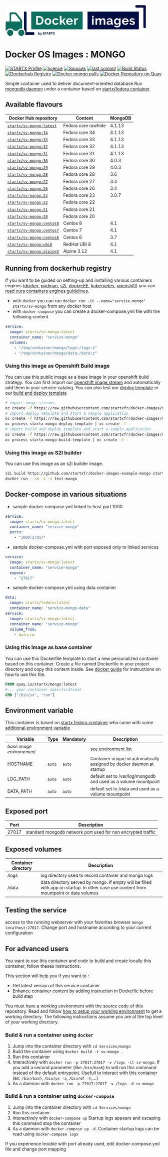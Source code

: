 [![startxfr/docker-images](https://raw.githubusercontent.com/startxfr/docker-images/master/travis/logo-small.svg?sanitize=true)](https://github.com/startxfr/docker-images)

# Docker OS Images : MONGO

[![STARTX Profile](https://img.shields.io/badge/provider-startx-green.svg)](https://github.com/startxfr) [![licence](https://img.shields.io/github/license/startxfr/docker-images.svg)](https://github.com/startxfr/docker-images) [![Sources](https://img.shields.io/badge/startxfr-docker--images-blue.svg)](https://github.com/startxfr/docker-images/tree/master/Services/mongo/) [![last commit](https://img.shields.io/github/last-commit/startxfr/docker-images.svg)](https://github.com/startxfr/docker-images) [![Build Status](https://travis-ci.org/startxfr/docker-images.svg?branch=master)](https://travis-ci.org/startxfr/docker-images) [![Dockerhub Registry](https://img.shields.io/docker/build/startx/sv-mongo.svg)](https://hub.docker.com/r/startx/sv-mongo) [![Docker mongo pulls](https://img.shields.io/docker/pulls/startx/sv-mongo)](https://hub.docker.com/r/startx/sv-mongo) [![Docker Repository on Quay](https://quay.io/repository/startx/mongo/status "Docker Repository on Quay")](https://quay.io/repository/startx/mongo)

Simple container used to deliver document-oriented database
Run [mongodb daemon](https://www.mongodb.org/) under a container
based on [startx/fedora container](https://hub.docker.com/r/startx/fedora)

## Available flavours

| Docker Hub repository                                                 | Content             | MongoDB |
| --------------------------------------------------------------------- | ------------------- | ------- |
| [`startx/sv-mongo:latest`](https://hub.docker.com/r/startx/sv-mongo)  | Fedora core rawhide | 4.1.13  |
| [`startx/sv-mongo:34`](https://hub.docker.com/r/startx/sv-mongo)      | Fedora core 34      | 4.1.13  |
| [`startx/sv-mongo:33`](https://hub.docker.com/r/startx/sv-mongo)      | Fedora core 33      | 4.1.13  |
| [`startx/sv-mongo:32`](https://hub.docker.com/r/startx/sv-mongo)      | Fedora core 32      | 4.1.13  |
| [`startx/sv-mongo:31`](https://hub.docker.com/r/startx/sv-mongo)      | Fedora core 31      | 4.1.13  |
| [`startx/sv-mongo:30`](https://hub.docker.com/r/startx/sv-mongo)      | Fedora core 30      | 4.0.3   |
| [`startx/sv-mongo:29`](https://hub.docker.com/r/startx/sv-mongo)      | Fedora core 29      | 4.0.3   |
| [`startx/sv-mongo:28`](https://hub.docker.com/r/startx/sv-mongo)      | Fedora core 28      | 3.6     |
| [`startx/sv-mongo:27`](https://hub.docker.com/r/startx/sv-mongo)      | Fedora core 27      | 3.4     |
| [`startx/sv-mongo:26`](https://hub.docker.com/r/startx/sv-mongo)      | Fedora core 26      | 3.4     |
| [`startx/sv-mongo:23`](https://hub.docker.com/r/startx/sv-mongo)      | Fedora core 23      | 3.0.7   |
| [`startx/sv-mongo:22`](https://hub.docker.com/r/startx/sv-mongo)      | Fedora core 22      |         |
| [`startx/sv-mongo:21`](https://hub.docker.com/r/startx/sv-mongo)      | Fedora core 21      |         |
| [`startx/sv-mongo:20`](https://hub.docker.com/r/startx/sv-mongo)      | Fedora core 20      |         |
| [`startx/sv-mongo:centos8`](https://hub.docker.com/r/startx/sv-mongo) | Centos 8            | 4.1     |
| [`startx/sv-mongo:centos7`](https://hub.docker.com/r/startx/sv-mongo) | Centos 7            | 4.1     |
| [`startx/sv-mongo:centos6`](https://hub.docker.com/r/startx/sv-mongo) | Centos 6            | 3.7     |
| [`startx/sv-mongo:ubi8`](https://hub.docker.com/r/startx/sv-mongo)    | RedHat UBI 8        | 4.1     |
| [`startx/sv-mongo:alpine3`](https://hub.docker.com/r/startx/sv-mongo) | Alpine 3.12         | 4.1     |

## Running from dockerhub registry

If you want to be guided on setting-up and installing various containers engines
([docker](https://github.com/startxfr/containers-engines/blob/master/Docker.md),
[podman](https://github.com/startxfr/containers-engines/blob/master/Podman.md),
[s2i](https://github.com/startxfr/containers-engines/blob/master/S2I.md),
[dockerEE](https://github.com/startxfr/containers-engines/blob/master/DockerEE.md),
[kubernetes](https://github.com/startxfr/containers-engines/blob/master/Kubernetes.md),
[openshift](https://github.com/startxfr/containers-engines/blob/master/Openshift.md))
you can [read ours containers engines guidelines](https://github.com/startxfr/containers-engines).

- with `docker` you can run `docker run -it --name="service-mongo" startx/sv-mongo` from any docker host
- with `docker-compose` you can create a docker-compose.yml file with the following content

```YAML
service:
  image: startx/sv-mongo:latest
  container_name: "service-mongo"
  volumes:
    - "/tmp/container/mongo/logs:/logs:z"
    - "/tmp/container/mongo/data:/data:z"
```

### Using this image as Openshift Build image

You can use this public image as a base image in your openshift build strategy. You can first import
our [openshift image stream](https://raw.githubusercontent.com/startxfr/docker-images/master/Services/mongo/openshift-imageStreams.yml)
and automatically add them in your service catalog. You can also test our [deploy template](https://raw.githubusercontent.com/startxfr/docker-images/master/Services/mongo/openshift-template-deploy.yml)
or our [build and deploy template](https://raw.githubusercontent.com/startxfr/docker-images/master/Services/mongo/openshift-template-build.yml)

```bash
# import image streams
oc create -f https://raw.githubusercontent.com/startxfr/docker-images/master/Services/mongo/openshift-imageStreams.yml
# import deploy template and start a sample application
oc create -f https://raw.githubusercontent.com/startxfr/docker-images/master/Services/mongo/openshift-template-deploy.yml
oc process startx-mongo-deploy-template | oc create -f -
# import build and deploy template and start a sample application
oc create -f https://raw.githubusercontent.com/startxfr/docker-images/master/Services/mongo/openshift-template-build.yml
oc process startx-mongo-build-template | oc create -f -
```

### Using this image as S2I builder

You can use this image as an s2i builder image.

```bash
s2i build https://github.com/startxfr/docker-images-example-mongo startx/sv-mongo test-mongo
docker run --rm -i -t test-mongo
```

## Docker-compose in various situations

- sample docker-compose.yml linked to host port 1000

```YAML
service:
  image: startx/sv-mongo:latest
  container_name: "service-mongo"
  ports:
    - "1000:27017"
```

- sample docker-compose.yml with port exposed only to linked services

```YAML
service:
  image: startx/sv-mongo:latest
  container_name: "service-mongo"
  expose:
    - "27017"
```

- sample docker-compose.yml using data container

```YAML
data:
  image: startx/fedora:latest
  container_name: "service-mongo-data"
service:
  image: startx/sv-mongo:latest
  container_name: "service-mongo"
  volume_from:
    - data:rw
```

### Using this image as base container

You can use this Dockerfile template to start a new personalized container based on this container. Create a file named Dockerfile in your project directory and copy this content inside. See [docker guide](http://docs.docker.com/engine/reference/builder/) for instructions on how to use this file.

```Dockerfile
FROM quay.io/startx/mongo:latest
#... your container specifications
CMD ["/bin/sx", "run"]
```

## Environment variable

This container is based on [startx fedora container](https://hub.docker.com/r/startx/fedora) who came with
some [additional environment variable](https://github.com/startxfr/docker-images/tree/master/OS#environment-variable)

| Variable                       | Type   | Mandatory | Description                                                                                           |
| ------------------------------ | ------ | --------- | ----------------------------------------------------------------------------------------------------- |
| <i>base image environement</i> |        |           | [see environment list](https://github.com/startxfr/docker-images/tree/master/OS#environment-variable) |
| HOSTNAME                       | `auto` | `auto`    | Container unique id automatically assigned by docker daemon at startup                                |
| LOG_PATH                       | `auto` | `auto`    | default set to /var/log/mongodb and used as a volume mountpoint                                       |
| DATA_PATH                      | `auto` | `auto`    | default set to /data and used as a volume mountpoint                                                  |

## Exposed port

| Port  | Description                                                  |
| ----- | ------------------------------------------------------------ |
| 27017 | standard mongodb network port used for non encrypted traffic |

## Exposed volumes

| Container directory | Description                                                                                                                            |
| ------------------- | -------------------------------------------------------------------------------------------------------------------------------------- |
| /logs               | log directory used to record container and mongo logs                                                                                  |
| /data               | data directory served by mongo. If empty will be filled with app on startup. In other case use content from mountpoint or data volumes |

## Testing the service

access to the running webserver with your favorites browser `mongo localhost:27017`. Change port and hostname according to your current configuration

## For advanced users

You want to use this container and code to build and create locally this container, follow theses instructions.

This section will help you if you want to :

- Get latest version of this service container
- Enhance container content by adding instruction in Dockefile before build step

You must have a working environment with the source code of this repository. Read and follow [how to setup your working environment](https://github.com/startxfr/docker-images#setup-your-working-environment-mandatory) to get a working directory. The following instructions assume you are at the top level of your working directory.

### Build & run a container using `docker`

1. Jump into the container directory with `cd Services/mongo`
2. Build the container using `docker build -t sv-mongo .`
3. Run this container
4. Interactively with `docker run -p 27017:27017 -v /logs -it sv-mongo`. If you add a second parameter (like `/bin/bash`) to will run this command instead of the default entrypoint. Usefull to interact with this container (ex: `/bin/bash`, `/bin/ps -a`, `/bin/df -h`,...)
5. As a daemon with `docker run -p 27017:27017 -v /logs -d sv-mongo`

### Build & run a container using `docker-compose`

1. Jump into the container directory with `cd Services/mongo`
2. Run this container
3. Interactively with `docker-compose up` Startup logs appears and escaping this command stop the container
4. As a daemon with `docker-compose up -d`. Container startup logs can be read using `docker-compose logs`

If you experience trouble with port already used, edit docker-compose.yml file and change port mapping
